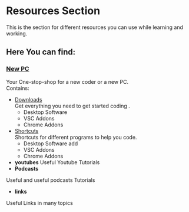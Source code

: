 # Resources Section
This  is the section for different resources you can use while learning and working.

## Here You can find:
### [New PC](./new-pc)  
Your One-stop-shop for a new coder or a new PC.  
Contains:
* [Downloads](./new-pc/Download.md)  
Get everything you need 
to get started coding .
    * Desktop Software
    * VSC Addons 
    * Chrome Addons 
* [Shortcuts](/new-pc/shortcuts.md)  
Shortcuts for different programs to help you code.
    <!-- ADD -->
    * Desktop Software add
    * VSC Addons 
    * Chrome Addons 
* __youtubes__
Useful Youtube Tutorials
* __Podcasts__

Useful and useful podcasts Tutorials
* __links__

Useful Links  in many topics


